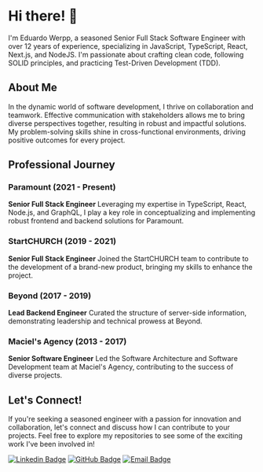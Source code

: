 # Hi there! 👋

I'm Eduardo Werpp, a seasoned Senior Full Stack Software Engineer with over 12 years of experience, specializing in JavaScript, TypeScript, React, Next.js, and NodeJS. I'm passionate about crafting clean code, following SOLID principles, and practicing Test-Driven Development (TDD).

## About Me

In the dynamic world of software development, I thrive on collaboration and teamwork. Effective communication with stakeholders allows me to bring diverse perspectives together, resulting in robust and impactful solutions. My problem-solving skills shine in cross-functional environments, driving positive outcomes for every project.

## Professional Journey

### Paramount (2021 - Present)
**Senior Full Stack Engineer**
Leveraging my expertise in TypeScript, React, Node.js, and GraphQL, I play a key role in conceptualizing and implementing robust frontend and backend solutions for Paramount.

### StartCHURCH (2019 - 2021)
**Senior Full Stack Engineer**
Joined the StartCHURCH team to contribute to the development of a brand-new product, bringing my skills to enhance the project.

### Beyond (2017 - 2019)
**Lead Backend Engineer**
Curated the structure of server-side information, demonstrating leadership and technical prowess at Beyond.

### Maciel's Agency (2013 - 2017)
**Senior Software Engineer**
Led the Software Architecture and Software Development team at Maciel's Agency, contributing to the success of diverse projects.

## Let's Connect!

If you're seeking a seasoned engineer with a passion for innovation and collaboration, let's connect and discuss how I can contribute to your projects. Feel free to explore my repositories to see some of the exciting work I've been involved in!

[![Linkedin Badge](https://img.shields.io/badge/-Eduardo_Werpp-blue?style=flat-square&logo=Linkedin&logoColor=white&link=https://www.linkedin.com/in/eduardo-werpp/)](https://www.linkedin.com/in/eduardo-werpp/)
[![GitHub Badge](https://img.shields.io/badge/-edwerpp-181717?style=flat-square&logo=GitHub&logoColor=white&link=https://github.com/edwerpp)](https://github.com/edwerpp)
[![Email Badge](https://img.shields.io/badge/Email-Me-D14836?style=flat-square&logo=Gmail&logoColor=white)](mailto:eduardo.wm@hotmail.com)

<!--
**Eduardowm/Eduardowm** is a ✨ _special_ ✨ repository because its `README.md` (this file) appears on your GitHub profile.

Here are some ideas to get you started:

- 🔭 I’m currently working on ...
- 🌱 I’m currently learning ...
- 👯 I’m looking to collaborate on ...
- 🤔 I’m looking for help with ...
- 💬 Ask me about ...
- 📫 How to reach me: ...
- 😄 Pronouns: ...
- ⚡ Fun fact: ...
-->
